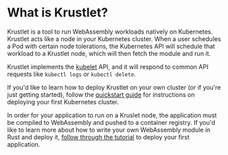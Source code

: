 # What is Krustlet?

Krustlet is a tool to run WebAssembly workloads natively on Kubernetes. Krustlet acts like a node in
your Kubernetes cluster. When a user schedules a Pod with certain node tolerations, the Kubernetes
API will schedule that workload to a Krustlet node, which will then fetch the module and run it.

Krustlet implements the [kubelet](../topics/glossary.md#kubelet) API, and it will respond to common
API requests like `kubectl logs` or `kubectl delete`.

If you'd like to learn how to deploy Krustlet on your own cluster (or if you're just getting
started), follow the [quickstart guide](quickstart.md) for instructions on deploying your first
Kubernetes cluster.

In order for your application to run on a Kruslet node, the application must be compiled to
WebAssembly and pushed to a container registry. If you'd like to learn more about how to write your
own WebAssembly module in Rust and deploy it, [follow through the tutorial](tutorial01.md) to deploy
your first application.
